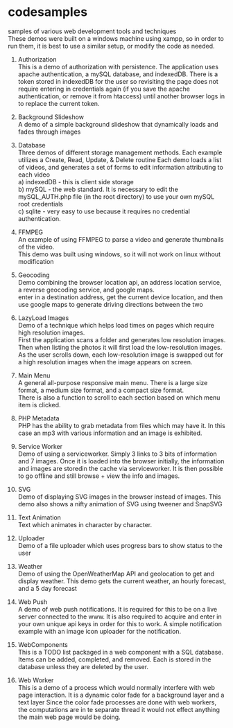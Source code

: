# codesamples
samples of various web development tools and techniques<br>
These demos were built on a windows machine using xampp, so in order to run them, 
it is best to use a similar setup, or modify the code as needed.

1) Authorization<br>
	This is a demo of authorization with persistence. The application uses apache authentication,
	a mySQL database, and indexedDB. There is a token stored in indexedDB for the user so revisiting
	the page does not require entering in credentials again (if you save the apache authentication, or remove it from htaccess)
	 until another browser logs in to replace the current token.<br>

2) Background Slideshow<br>
	A demo of a simple background slideshow that dynamically loads and fades through images<br>

3) Database<br>
	Three demos of different storage management methods. Each example utilizes a Create, Read, Update, & Delete routine
	Each demo loads a list of videos, and generates a set of forms to edit information attributing to each video<br>
	a) indexedDB - this is client side storage<br>
	b) mySQL - the web standard. It is necessary to edit the mySQL_AUTH.php file (in the root directory) to use your own mySQL root credentials<br>
	c) sqlite - very easy to use because it requires no credential authentication. <br>

4) FFMPEG<br>
	An example of using FFMPEG to parse a video and generate thumbnails of the video.<br>
	This demo was built using windows, so it will not work on linux without modification<br>

5) Geocoding<br>
	Demo combining the browser location api, an address location service, a reverse geocoding service, and google maps.<br>
	enter in a destination address, get the current device location, and then use google maps to generate driving directions between the two<br>

6) LazyLoad Images<br>
	Demo of a technique which helps load times on pages which require high resolution images.<br>
	First the application scans a folder and generates low resolution images. Then when listing the photos
	it will first load the low-resolution images. As the user scrolls down, each low-resolution image is swapped out for a high resolution images 
	when the image appears on screen.<br>

7) Main Menu<br>
	A general all-purpose responsive main menu. There is a large size format, a medium size format, and a compact size format.<br>
	There is also a function to scroll to each section based on which menu item is clicked.<br>

8) PHP Metadata<br>
	PHP has the ability to grab metadata from files which may have it. In this case an mp3 with various information and an image is exhibited.<br>

9) Service Worker<br>
	Demo of using a serviceworker. Simply 3 links to 3 bits of information and 7 images. Once it is loaded into the browser initially, the information
	and images are storedin the cache via serviceworker. It is then possible to go offline and still browse + view the info and images.<br>

10) SVG<br>
	Demo of displaying SVG images in the browser instead of images. This demo also shows a nifty animation of SVG using tweener and SnapSVG<br>

11) Text Animation<br>
	Text which animates in character by character.<br>

12) Uploader<br>
	Demo of a file uploader which uses progress bars to show status to the user<br>

13) Weather<br>
	Demo of using the OpenWeatherMap API and geolocation to get and display weather. This demo gets the current weather, an hourly forecast, and a 5 day forecast<br>

14) Web Push<br>
	A demo of web push notifications. It is required for this to be on a live server connected to the www. It is also required to acquire and enter in your own 
	unique api keys in order for this to work. A simple notification example with an image icon uploader for the notification.<br>

15) WebComponents<br>
	This is a TODO list packaged in a web component with a SQL database. Items can be added, completed, and removed.
	Each is stored in the database unless they are deleted by the user.<br>

16) Web Worker<br>
	This is a demo of a process which would normally interfere with web page interaction. It is a dynamic color fade for a background layer and a text layer
	Since the color fade processes are done with web workers, the computations are in te separate thread it would not effect anything the main web page would be doing.<br>
